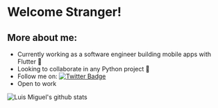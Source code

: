 # Welcome Stranger!


## More about me:

- Currently working as a software engineer building mobile apps with Flutter 📲  
- Looking to collaborate in any Python project 🐍
- Follow me on: [![Twitter Badge](https://img.shields.io/badge/-@Dev_Luismi-1ca0f1?style=flat-square&labelColor=1ca0f1&logo=twitter&logoColor=white&link=https://twitter.com/Dev_Luismi)](https://twitter.com/Dev_Luismi)
- Open to work


![Luis Miguel's github stats](https://github-readme-stats.vercel.app/api/?username=luismi74&show_icons=true&title_color=5ac0a5&icon_color=79ff97&text_color=edf2f7&bg_color=151515)
